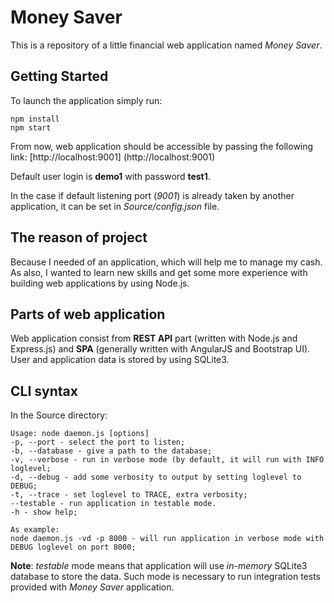 # Money Saver
This is a repository of a little financial web application named _Money Saver_.

## Getting Started
To launch the application simply run:
```
npm install
npm start
```
From now, web application should be accessible by passing the following link: [http://localhost:9001] (http://localhost:9001)

Default user login is **demo1** with password **test1**.

In the case if default listening port (_9001_) is already taken by another application, it can be set in _Source/config.json_ file.

## The reason of project
Because I needed of an application, which will help me to manage my cash. As also, I wanted to learn new skills and get some more experience with building web applications by using Node.js.

## Parts of web application
Web application consist from **REST API** part (written with Node.js and Express.js) and **SPA** (generally written with AngularJS and Bootstrap UI). User and application data is stored by using SQLite3.

## CLI syntax
In the Source directory:
```
Usage: node daemon.js [options]
-p, --port - select the port to listen;
-b, --database - give a path to the database;
-v, --verbose - run in verbose mode (by default, it will run with INFO loglevel;
-d, --debug - add some verbosity to output by setting loglevel to DEBUG;
-t, --trace - set loglevel to TRACE, extra verbosity;
--testable - run application in testable mode.
-h - show help;

As example:
node daemon.js -vd -p 8000 - will run application in verbose mode with DEBUG loglevel on port 8000;
```
**Note**: _testable_ mode means that application will use _in-memory_ SQLite3 database to store the data. Such mode is necessary to run integration tests provided with _Money Saver_ application.
